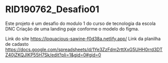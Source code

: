 # RID190762_Desafio01
Este  projeto é um desafio do modulo 1 do curso de tecnologia da escola DNC
Criação de uma landing paje conforme o modelo do figma.

Link do site https://loquacious-sawine-f0d38a.netlify.app/
Link da planilha de cadasto https://docs.google.com/spreadsheets/d/1Ye3ZzFdm2rttXxG5UHH0rrd3DTZ40jZKQJIKP55H7Sk/edit?pli=1&gid=0#gid=0
